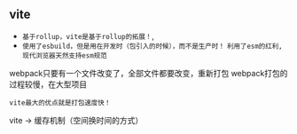 ## vite
* `基于rollup，vite是基于rollup的拓展！`,
* `使用了esbuild，但是用在开发时（包引入的时候），而不是生产时！`
`利用了esm的红利,现代浏览器天然支持esm规范`

webpack只要有一个文件改变了，全部文件都要改变，重新打包
webpack打包的过程较慢，在大型项目

`vite最大的优点就是打包速度快！`

vite -> 缓存机制（空间换时间的方式）
